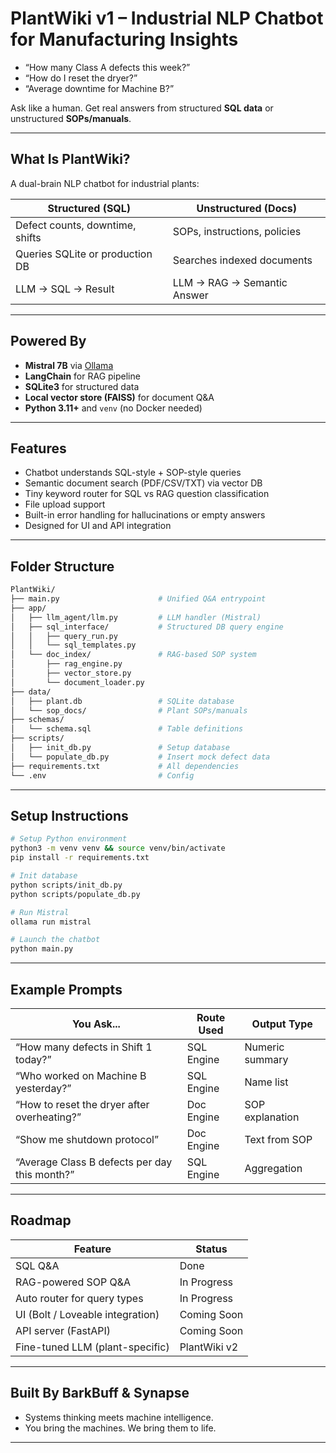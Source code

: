 # PlantWiki v1 – Industrial NLP Chatbot for Manufacturing Insights

- “How many Class A defects this week?”  
- “How do I reset the dryer?”  
- “Average downtime for Machine B?”  

Ask like a human. Get real answers from structured **SQL data** or unstructured **SOPs/manuals**.

---

## What Is PlantWiki?

A dual-brain NLP chatbot for industrial plants:

| Structured (SQL)                 | Unstructured (Docs)               |
| -------------------------------- | --------------------------------- |
| Defect counts, downtime, shifts  | SOPs, instructions, policies      |
| Queries SQLite or production DB  | Searches indexed documents        |
| LLM → SQL → Result               | LLM → RAG → Semantic Answer       |

---

## Powered By

- **Mistral 7B** via [Ollama](https://ollama.com/)
- **LangChain** for RAG pipeline
- **SQLite3** for structured data
- **Local vector store (FAISS)** for document Q&A
- **Python 3.11+** and `venv` (no Docker needed)

---

## Features

- Chatbot understands SQL-style + SOP-style queries
- Semantic document search (PDF/CSV/TXT) via vector DB
- Tiny keyword router for SQL vs RAG question classification
- File upload support
- Built-in error handling for hallucinations or empty answers
- Designed for UI and API integration

---

## Folder Structure

```bash
PlantWiki/
├── main.py                      # Unified Q&A entrypoint
├── app/
│   ├── llm_agent/llm.py         # LLM handler (Mistral)
│   ├── sql_interface/           # Structured DB query engine
│   │   ├── query_run.py
│   │   └── sql_templates.py
│   └── doc_index/               # RAG-based SOP system
│       ├── rag_engine.py
│       ├── vector_store.py
│       └── document_loader.py
├── data/
│   ├── plant.db                 # SQLite database
│   └── sop_docs/                # Plant SOPs/manuals
├── schemas/
│   └── schema.sql               # Table definitions
├── scripts/
│   ├── init_db.py               # Setup database
│   └── populate_db.py           # Insert mock defect data
├── requirements.txt             # All dependencies
└── .env                         # Config
````

---

## Setup Instructions

```bash
# Setup Python environment
python3 -m venv venv && source venv/bin/activate
pip install -r requirements.txt

# Init database
python scripts/init_db.py
python scripts/populate_db.py

# Run Mistral
ollama run mistral

# Launch the chatbot
python main.py
```

---

## Example Prompts

| You Ask...                                    | Route Used | Output Type     |
| --------------------------------------------- | ---------- | --------------- |
| “How many defects in Shift 1 today?”          | SQL Engine | Numeric summary |
| “Who worked on Machine B yesterday?”          | SQL Engine | Name list       |
| “How to reset the dryer after overheating?”   | Doc Engine | SOP explanation |
| “Show me shutdown protocol”                   | Doc Engine | Text from SOP   |
| “Average Class B defects per day this month?” | SQL Engine | Aggregation     |

---

## Roadmap

| Feature                           | Status       |
|-----------------------------------|--------------|
| SQL Q\&A                          | Done         |
| RAG-powered SOP Q\&A              | In Progress  |
| Auto router for query types       | In Progress  |
| UI (Bolt / Loveable integration)  | Coming Soon  |
| API server (FastAPI)              | Coming Soon  |
| Fine-tuned LLM (plant-specific)   | PlantWiki v2 |

---

## Built By **BarkBuff** & **Synapse**

- Systems thinking meets machine intelligence.
- You bring the machines. We bring them to life.

---